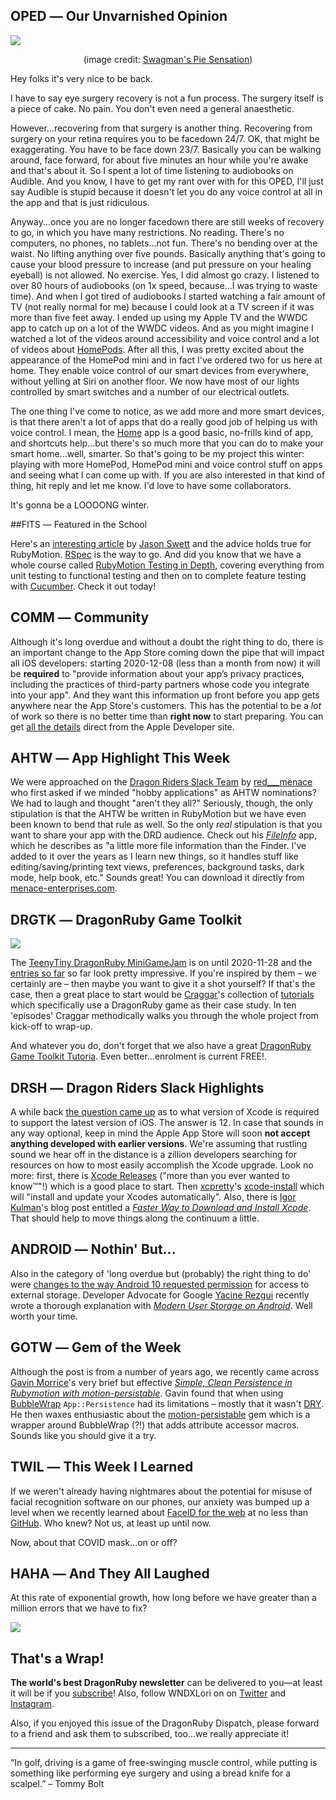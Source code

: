 <div style="display:none;font−size:0;line−height:0;max−height:0;mso−hide:all">DRD071: Oh, it's so nice to be back.</div>

## OPED ― Our Unvarnished Opinion

![](https://dragonrubydispatch.com/assets/images/keep-calm-were-back-590x338.png)

<div style="text-size: small; text-align: center">(image credit: <a href="/s/1tSttS">Swagman's Pie Sensation</a>)</div>

Hey folks it's very nice to be back.

I have to say eye surgery recovery is not a fun process. The surgery itself is a piece of cake. No pain. You don't even need a general anaesthetic.

However...recovering from that surgery is another thing. Recovering from surgery on your retina requires you to be facedown 24/7. OK, that might be exaggerating. You have to be face down 23/7. Basically you can be walking around, face forward, for about five minutes an hour while you're awake and that's about it. So I spent a lot of time listening to audiobooks on Audible. And you know, I have to get my rant over with for this OPED, I'll just say Audible is stupid because it doesn't let you do any voice control at all in the app and that is just ridiculous.

Anyway...once you are no longer facedown there are still weeks of recovery to go, in which you have many restrictions. No reading. There's no computers, no phones, no tablets...not fun. There's no bending over at the waist. No lifting anything over five pounds. Basically anything that's going to cause your blood pressure to increase (and put pressure on your healing eyeball) is not allowed. No exercise. Yes, I did almost go crazy. I listened to over 80 hours of audiobooks (on 1x speed, because...I was trying to waste time). And when I got tired of audiobooks I started watching a fair amount of TV (not really normal for me) because I could look at a TV screen if it was more than five feet away. I ended up using my Apple TV and the WWDC app to catch up on a lot of the WWDC videos. And as you might imagine I watched a lot of the videos around accessibility and voice control and a lot of videos about [HomePods](/s/o7ZbZb). After all this, I was pretty excited about the appearance of the HomePod mini and in fact I've ordered two for us here at home. They enable voice control of our smart devices from everywhere, without yelling at Siri on another floor. We now have most of our lights controlled by smart switches and a number of our electrical outlets.

The one thing I've come to notice, as we add more and more smart devices, is that there aren't a lot of apps that do a really good job of helping us with voice control. I mean, the [Home](/s/uTY0qu) app is a good basic, no-frills kind of app, and shortcuts help...but there's so much more that you can do to make your smart home...well, smarter. So that's going to be my project this winter: playing with more HomePod, HomePod mini and voice control stuff on apps and seeing what I can come up with. If you are also interested in that kind of thing, hit reply and let me know. I'd love to have some collaborators.

It's gonna be a LOOOONG winter.

##FITS ― Featured in the School

Here's an [interesting article](/s/58hVh5) by [Jason Swett](/s/Pm8858) and the advice holds true for RubyMotion. [RSpec](/s/9XqXQX) is the way to go. And did you know that we have a whole course called [RubyMotion Testing in Depth](/s/70R77A), covering everything from unit testing to functional testing and then on to complete feature testing with [Cucumber](/s/1xxxxP). Check it out today!

## COMM ― Community

Although it's long overdue and without a doubt the right thing to do, there is an important change to the App Store coming down the pipe that will impact all iOS developers: starting 2020-12-08 (less than a month from now) it will be **required** to "provide information about your app’s privacy practices, including the practices of third-party partners whose code you integrate into your app". And they want this information up front before you app gets anywhere near the App Store's customers. This has the potential to be a *lot* of work so there is no better time than **right now** to start preparing. You can get [all the details](/s/B4p9Q4) direct from the Apple Developer site.

## AHTW ― App Highlight This Week

We were approached on the [Dragon Riders Slack Team](/s/tMWtWW) by [red___menace](/s/Oll5OO) who first asked if we minded "hobby applications" as AHTW nominations? We had to laugh and thought "aren't they all?" Seriously, though, the only stipulation is that the AHTW be written in RubyMotion but we have even been known to bend that rule as well. So the only _real_ stipulation is that you want to share your app with the DRD audience. Check out his _[FileInfo](/s/LyJ4LJ)_ app, which he describes as "a little more file information than the Finder. I've added to it over the years as I learn new things, so it handles stuff like editing/saving/printing text views, preferences, background tasks, dark mode, help book, etc." Sounds great! You can download it directly from [menace-enterprises.com](/s/tAA1A0).

## DRGTK ― DragonRuby Game Toolkit

![](https://dragonrubydispatch.com/assets/images/teenytiny-dragonruby-minigamejam-590x338.png)

The [TeenyTiny DragonRuby MiniGameJam](/s/88vO86) is on until 2020-11-28 and the [entries so far](/s/Wu1Wmu) so far look pretty impressive. If you're inspired by them – we certainly are – then maybe you want to give it a shot yourself? If that's the case, then a great place to start would be [Craggar](/s/1ffffJ)'s collection of [tutorials](/s/DD2I22) which specifically use a DragonRuby game as their case study. In ten 'episodes' Craggar methodically walks you through the whole project from kick-off to wrap-up.

And whatever you do, don't forget that we also have a great [DragonRuby Game Toolkit Tutoria](/s/a1B1dS). Even better...enrolment is current FREE!.

## DRSH ― Dragon Riders Slack Highlights

A while back [the question came up](/s/66zzOz) as to what version of Xcode is required to support the latest version of iOS. The answer is 12. In case that sounds in any way  optional, keep in mind the Apple App Store will soon **not accept anything developed with earlier versions**. We're assuming that rustling sound we hear off in the distance is a zillion developers searching for resources on how to most easily accomplish the Xcode upgrade. Look no more: first, there is [Xcode Releases](/s/GdsP9d) ("more than you ever wanted to know™"!) which is a good place to start. Then [xcpretty](/s/kkN1O1)'s [xcode-install](/s/4fYEE4) which will "install and update your Xcodes automatically". Also, there is [Igor Kulman](/s/QYQppm)'s blog post entitled a _[Faster Way to Download and Install Xcode](/s/11GT4l)_. That should help to move things along the continuum a little.

## ANDROID ― Nothin' But...

Also in the category of 'long overdue but (probably) the right thing to do' were [changes to the way Android 10 requested permission](/s/wKwKKw) for access to external storage. Developer Advocate for Google [Yacine Rezgui](/s/5DJ5n0) recently wrote a thorough explanation with _[Modern User Storage on Android](/s/V66Vn6)_. Well worth your time.

## GOTW ― Gem of the Week

Although the post is from a number of years ago, we recently came across [Gavin Morrice](/s/ic35Dc)'s very brief but effective _[Simple, Clean Persistence in Rubymotion with motion-persistable](/s/3bbFcF)_. Gavin found that when using [BubbleWrap](/s/ggSSZg) <code>App::Persistence</code> had its limitations – mostly that it wasn't [DRY](/s/4O242i). He then waxes enthusiastic about the [motion-persistable](/s/5I5fRh) gem which is a wrapper around BubbleWrap (?!) that adds attribute accessor macros. Sounds like you should give it a try.

## TWIL ― This Week I Learned

If we weren't already having nightmares about the potential for misuse of facial recognition software on our phones, our anxiety was bumped up a level when we recently learned about [FaceID for the web](/s/ug2J2L) at no less than [GitHub](/s/6C7Sn7). Who knew? Not us, at least up until now.

Now, about that COVID mask...on or off?

## HAHA ― And They All Laughed

At this rate of exponential growth, how long before we have greater than a million errors that we have to fix?

![](https://dragonrubydispatch.com/assets/images/runs-the-code-fixes-error-590x631.png)

## That's a Wrap!

**The world's best DragonRuby newsletter** can be delivered to you—at least it will be if you [subscribe](/s/NpggN2)! Also, follow WNDXLori on on [Twitter](/s/4BB4Bc) and [Instagram](/s/sssAd3).

Also, if you enjoyed this issue of the DragonRuby Dispatch, please forward to a friend and ask them to subscribed, too...we really appreciate it!

---------------------------------------

“In golf, driving is a game of free-swinging muscle control, while putting is something like performing eye surgery and using a bread knife for a scalpel.” – Tommy Bolt
